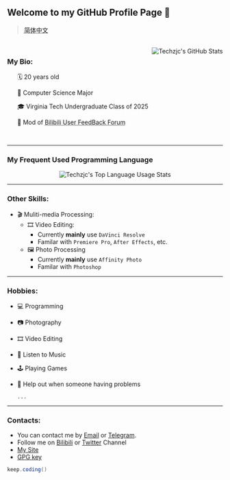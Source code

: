 ## Welcome to my GitHub Profile Page 👋
> <a href="./README-zh-CN.md" style="text-decoration: underline dotted;">简体中文</a>

<div>
<br>
<img align="right" src="https://github-readme-stats.vercel.app/api?username=g497813927&count_private=true&show_icons=true&include_all_commits=true" alt="Techzjc's GitHub Stats">
<h3>My Bio:</h3>
<ul> 🗓 20 years old</ul>
<ul> 🎒 Computer Science Major</ul>
<ul> 🎓 Virginia Tech Undergraduate Class of 2025</ul>
<ul> 📝 Mod of <a href="https://www.bilibili.com/blackboard/activity-5zJxM3spoS.html" style="text-decoration: underline dotted;">Bilibili User FeedBack Forum</a></ul>
<br>
</div>


---

### My Frequent Used Programming Language

<div align=center>
<img src="https://github-readme-stats.vercel.app/api/top-langs/?username=g497813927&langs_count=8&layout=compact" alt="Techzjc's Top Language Usage Stats">
</div>

---

### Other Skills:

* 🎬 Muliti-media Processing:
  * 🎞 Video Editing:
    * Currently **mainly** use  `DaVinci Resolve`
    * Familar with `Premiere Pro`, `After Effects`, etc.
  * 🖼 Photo Processing
    * Currently **mainly** use  `Affinity Photo`
    * Familar with `Photoshop`

---

### Hobbies:

* 💻 Programming

* 📷 Photography

* 🎞 Video Editing

* 🎵 Listen to Music

* 🕹 Playing Games

* 👋 Help out when someone having problems

  `...`

---

### Contacts:

* You can contact me by [Email](mailto:admin@techzjc.com) or [Telegram](https://t.me/techzjc).
* Follow me on [Bilibili](https://space.bilibili.com/30023942) or [Twitter](https://twitter.com/techzjc) Channel
* [My Site](https://www.techzjc.com/index_en-US.html)
* [GPG key](https://github.com/g497813927.gpg)

```java
keep.coding()
```

